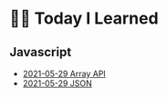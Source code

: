 # 🐱‍💻 Today I Learned
## Javascript
* [2021-05-29 Array API](./js-study/array-api.html)
* [2021-05-29 JSON](./js-study/json.html)
